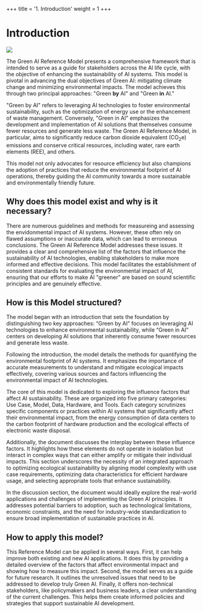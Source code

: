 +++
title = '1. Introduction'
weight = 1
+++

# Introduction
![](../figures/palceholder_ai.png)

The Green AI Reference Model presents a comprehensive framework that is intended to serve as a guide for stakeholders across the AI life cycle, with the objective of enhancing the sustainability of AI systems. This model is pivotal in advancing the dual objectives of Green AI: mitigating climate change and minimizing environmental impacts. The model achieves this through two principal approaches: "Green **by** AI" and "Green **in** AI."

"Green by AI" refers to leveraging AI technologies to foster environmental sustainability, such as the optimization of energy use or the enhancement of waste management. Conversely, "Green in AI" emphasizes the development and implementation of AI solutions that themselves consume fewer resources and generate less waste. The Green AI Reference Model, in particular, aims to significantly reduce carbon dioxide equivalent (CO<sub>2</sub>e) emissions and conserve critical resources, including water, rare earth elements (REE), and others.

This model not only advocates for resource efficiency but also champions the adoption of practices that reduce the environmental footprint of AI operations, thereby guiding the AI community towards a more sustainable and environmentally friendly future.

## Why does this model exist and why is it necessary?
There are numerous guidelines and methods for measureing and assessing the envidonmental impact of AI systems. However, these often rely on flawed assumptions or inaccurate data, which can lead to erroneous conclusions. The Green AI Reference Model addresses these issues. It provides a clear and comprehensive list of the factors that influence the sustainability of AI technologies, enabling stakeholders to make more informed and effective decisions. This model facilitates the establishment of consistent standards for evaluating the environmental impact of AI, ensuring that our efforts to make AI "greener" are based on sound scientific principles and are genuinely effective.

## How is this Model structured?
The model began with an introduction that sets the foundation by distinguishing two key approaches: “Green by AI” focuses on leveraging AI technologies to enhance environmental sustainability, while “Green in AI” centers on developing AI solutions that inherently consume fewer resources and generate less waste.

Following the introduction, the model details the methods for quantifying the environmental footprint of AI systems. It emphasizes the importance of accurate measurements to understand and mitigate ecological impacts effectively, covering various sources and factors influencing the environmental impact of AI technologies.  

The core of this model is dedicated to exploring the influence factors that affect AI sustainability. These are organized into five primary categories: Use Case, Model, Data, Hardware, and Tools. Each category scrutinizes specific components or practices within AI systems that significantly affect their environmental impact, from the energy consumption of data centers to the carbon footprint of hardware production and the ecological effects of electronic waste disposal.  

Additionally, the document discusses the interplay between these influence factors. It highlights how these elements do not operate in isolation but interact in complex ways that can either amplify or mitigate their individual impacts. This section underscores the necessity of an integrated approach to optimizing ecological sustainability by aligning model complexity with use case requirements, optimizing data characteristics for efficient hardware usage, and selecting appropriate tools that enhance sustainability.  

In the discussion section, the document would ideally explore the real-world applications and challenges of implementing the Green AI principles. It addresses potential barriers to adoption, such as technological limitations, economic constraints, and the need for industry-wide standardization to ensure broad implementation of sustainable practices in AI.

## How to apply this model?
This Reference Model can be applied in several ways. First, it can help improve both existing and new AI applications. It does this by providing a detailed overview of the factors that affect environmental impact and showing how to measure this impact. Second, the model serves as a guide for future research. It outlines the unresolved issues that need to be addressed to develop truly Green AI. Finally, it offers non-technical stakeholders, like policymakers and business leaders, a clear understanding of the current challenges. This helps them create informed policies and strategies that support sustainable AI development.
